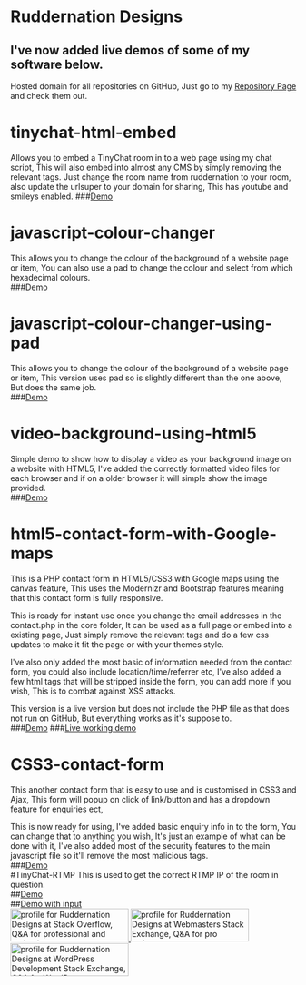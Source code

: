 # Ruddernation Designs
## I've now added live demos of some of my software below.
Hosted domain for all repositories on GitHub,
Just go to my <a href="https://ruddernation-designs.github.io" target="_blank">Repository Page</a> and check them out.

# tinychat-html-embed
Allows you to embed a TinyChat room in to a web page using my chat script,
This will also embed into almost any CMS by simply removing the relevant tags.
Just change the room name from ruddernation to your room, also update the urlsuper to your domain for sharing,
This has youtube and smileys enabled.
###<a href="http://ruddernation-designs.github.io/tinychat" target="_blank" title="TinyChat Embed Demo">Demo</a>

# javascript-colour-changer
This allows you to change the colour of the background of a website page or item,
You can also use a pad to change the colour and select from which hexadecimal colours.<br />
###<a href="http://ruddernation-designs.github.io/colour-changer" target="_blank" title="JavaScript-Colour-Changer">Demo</a>

# javascript-colour-changer-using-pad
This allows you to change the colour of the background of a website page or item,
This version uses pad so is slightly different than the one above, But does the same job.<br />
###<a href="http://ruddernation-designs.github.io/colour-changer/pad" target="_blank" title="JS-Pad-Colour-Changer">Demo</a>

# video-background-using-html5
Simple demo to show how to display a video as your background image on a website with HTML5,
I've added the correctly formatted video files for each browser and if on a older browser it will simple show the image provided.<br />
###<a href="http://ruddernation-designs.github.io/video-background/" target="_blank" title="Background Video Demo">Demo</a>

# html5-contact-form-with-Google-maps
This is a PHP contact form in HTML5/CSS3 with Google maps using the canvas feature,
This uses the Modernizr and Bootstrap features meaning that this contact form is fully responsive.

This is ready for instant use once you change the email addresses in the contact.php in the core folder,
It can be used as a full page or embed into a existing page, 
Just simply remove the relevant tags and do a few css updates to make it fit the page or with your themes style.

I've also only added the most basic of information needed from the contact form, you could also include location/time/referrer etc, I've also added a few html tags that will be stripped inside the form, you can add more if you wish, This is to combat against XSS attacks.

This version is a live version but does not include the PHP file as that does not run on GitHub, But everything works as it's suppose to.<br />
###<a href="http://ruddernation-designs.github.io/contact-with-google-maps" target="_blank" title="Contact forms with google maps Demo">Demo</a>
###<a href="https://www.ruddernation.com" target="_blank" title="Main website">Live working demo</a>
<br />
# CSS3-contact-form
This another contact form that is easy to use and is customised in CSS3 and Ajax,
This form will popup on click of link/button and has a dropdown feature for enquiries ect,

This is now ready for using, I've added basic enquiry info in to the form, You can change that to anything you wish, It's just an example of what can be done with it,
I've also added most of the security features to the main javascript file so it'll remove the most malicious tags.
<br />
###<a href="https://ruddernation-designs.github.io/css-contact-form/" target="_blank" title="CSS3 Contact form">Demo</a>
<br />
#TinyChat-RTMP
This is used to get the correct RTMP IP of the room in question. <br />
##<a href="https://ruddernation-designs.github.io/tinychat-rtmp/" target="_blank" title="RTMP Demo">Demo</a><br />
##<a href="https://www.tinychat-spy.com/rtmp" target="_blank">Demo with input</a>
<br/>
<a href="http://stackoverflow.com/users/5774880/ruddernation-designs">
<img src="http://stackoverflow.com/users/flair/5774880.png" width="208" height="58" alt="profile for Ruddernation Designs at Stack Overflow, Q&amp;A for professional and enthusiast programmers" title="profile for Ruddernation Designs at Stack Overflow, Q&amp;A for professional and enthusiast programmers">
</a> <a href="http://webmasters.stackexchange.com/users/59500/ruddernation-designs">
<img src="http://webmasters.stackexchange.com/users/flair/59500.png" width="208" height="58" alt="profile for Ruddernation Designs at Webmasters Stack Exchange, Q&amp;A for pro webmasters" title="profile for Ruddernation Designs at Webmasters Stack Exchange, Q&amp;A for pro webmasters">
</a> <a href="http://wordpress.stackexchange.com/users/86736/ruddernation-designs">
<img src="http://wordpress.stackexchange.com/users/flair/86736.png" width="208" height="58" alt="profile for Ruddernation Designs at WordPress Development Stack Exchange, Q&amp;A for WordPress developers and administrators" title="profile for Ruddernation Designs at WordPress Development Stack Exchange, Q&amp;A for WordPress developers and administrators">
</a>
